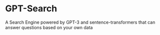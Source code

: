 # GPT-Search
A Search Engine powered by GPT-3 and sentence-transformers that can answer questions based on your own data
